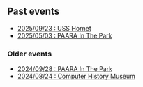 ## Past events

* [2025/09/23 : USS Hornet](/events/20250823.html)
* [2025/05/03 : PAARA In The Park](/events/20250503.html)

### Older events

* [2024/09/28 : PAARA In The Park](/events/20240928.html)
* [2024/08/24 : Computer History Museum](/events/20240824.html)
